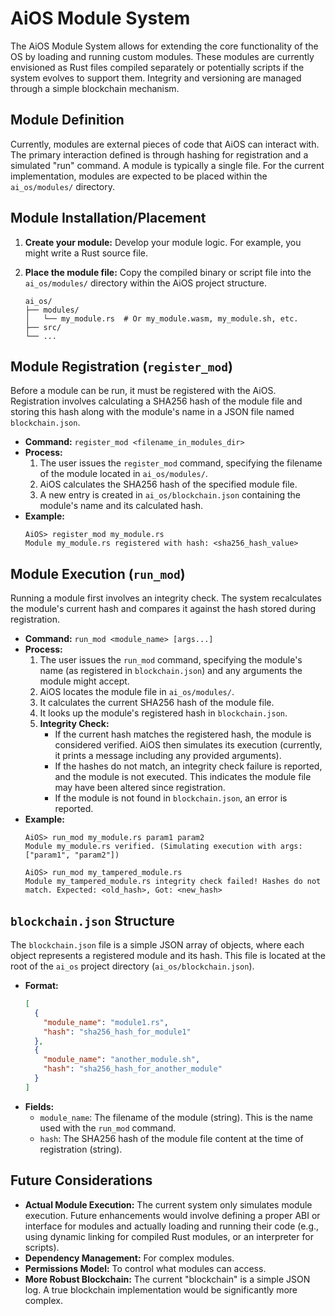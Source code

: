 # AiOS Module System

The AiOS Module System allows for extending the core functionality of the OS by loading and running custom modules. These modules are currently envisioned as Rust files compiled separately or potentially scripts if the system evolves to support them. Integrity and versioning are managed through a simple blockchain mechanism.

## Module Definition

Currently, modules are external pieces of code that AiOS can interact with. The primary interaction defined is through hashing for registration and a simulated "run" command. A module is typically a single file. For the current implementation, modules are expected to be placed within the `ai_os/modules/` directory.

## Module Installation/Placement

1.  **Create your module:** Develop your module logic. For example, you might write a Rust source file.
2.  **Place the module file:** Copy the compiled binary or script file into the `ai_os/modules/` directory within the AiOS project structure.

    ```
    ai_os/
    ├── modules/
    │   └── my_module.rs  # Or my_module.wasm, my_module.sh, etc.
    ├── src/
    └── ...
    ```

## Module Registration (`register_mod`)

Before a module can be run, it must be registered with the AiOS. Registration involves calculating a SHA256 hash of the module file and storing this hash along with the module's name in a JSON file named `blockchain.json`.

*   **Command:** `register_mod <filename_in_modules_dir>`
*   **Process:**
    1.  The user issues the `register_mod` command, specifying the filename of the module located in `ai_os/modules/`.
    2.  AiOS calculates the SHA256 hash of the specified module file.
    3.  A new entry is created in `ai_os/blockchain.json` containing the module's name and its calculated hash.
*   **Example:**
    ```
    AiOS> register_mod my_module.rs
    Module my_module.rs registered with hash: <sha256_hash_value>
    ```

## Module Execution (`run_mod`)

Running a module first involves an integrity check. The system recalculates the module's current hash and compares it against the hash stored during registration.

*   **Command:** `run_mod <module_name> [args...]`
*   **Process:**
    1.  The user issues the `run_mod` command, specifying the module's name (as registered in `blockchain.json`) and any arguments the module might accept.
    2.  AiOS locates the module file in `ai_os/modules/`.
    3.  It calculates the current SHA256 hash of the module file.
    4.  It looks up the module's registered hash in `blockchain.json`.
    5.  **Integrity Check:**
        *   If the current hash matches the registered hash, the module is considered verified. AiOS then simulates its execution (currently, it prints a message including any provided arguments).
        *   If the hashes do not match, an integrity check failure is reported, and the module is not executed. This indicates the module file may have been altered since registration.
        *   If the module is not found in `blockchain.json`, an error is reported.
*   **Example:**
    ```
    AiOS> run_mod my_module.rs param1 param2
    Module my_module.rs verified. (Simulating execution with args: ["param1", "param2"])

    AiOS> run_mod my_tampered_module.rs
    Module my_tampered_module.rs integrity check failed! Hashes do not match. Expected: <old_hash>, Got: <new_hash>
    ```

## `blockchain.json` Structure

The `blockchain.json` file is a simple JSON array of objects, where each object represents a registered module and its hash. This file is located at the root of the `ai_os` project directory (`ai_os/blockchain.json`).

*   **Format:**
    ```json
    [
      {
        "module_name": "module1.rs",
        "hash": "sha256_hash_for_module1"
      },
      {
        "module_name": "another_module.sh",
        "hash": "sha256_hash_for_another_module"
      }
    ]
    ```
*   **Fields:**
    *   `module_name`: The filename of the module (string). This is the name used with the `run_mod` command.
    *   `hash`: The SHA256 hash of the module file content at the time of registration (string).

## Future Considerations

*   **Actual Module Execution:** The current system only simulates module execution. Future enhancements would involve defining a proper ABI or interface for modules and actually loading and running their code (e.g., using dynamic linking for compiled Rust modules, or an interpreter for scripts).
*   **Dependency Management:** For complex modules.
*   **Permissions Model:** To control what modules can access.
*   **More Robust Blockchain:** The current "blockchain" is a simple JSON log. A true blockchain implementation would be significantly more complex.

